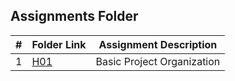 ##  Assignments Folder

|   #   | Folder Link | Assignment Description |
| :---: | ----------- | ---------------------- |
|   1    |       [H01](https://github.com/asaiahL9/2143-OOP-logan/tree/master/Assignments/H01)      |      Basic Project Organization                  |
